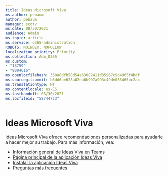 ```yaml
---
title: Ideas Microsoft Viva
ms.author: pebaum
author: pebaum
manager: scotv
ms.date: 08/30/2021
audience: Admin
ms.topic: article
ms.service: o365-administration
ROBOTS: NOINDEX, NOFOLLOW
localization_priority: Priority
ms.collection: Adm_O365
ms.custom:
- "13759"
- "9004616"
ms.openlocfilehash: 350a8dfb58d54a63082411d35967c9d4965f4bdf
ms.sourcegitcommit: b6dd6ae628a02ea6b997a993c49de083465bc2ac
ms.translationtype: HT
ms.contentlocale: es-ES
ms.lasthandoff: 08/30/2021
ms.locfileid: "58744723"
---
```

# <a name="microsoft-viva-insights"></a>Ideas Microsoft Viva

Ideas Microsoft Viva ofrece recomendaciones personalizadas para ayudarle a hacer mejor su trabajo. Para más información, vea:

- [Información general de Ideas Viva en Teams](https://docs.microsoft.com/insights/viva-teams-app)
- [Página principal de la aplicación Ideas Viva](https://docs.microsoft.com/insights/viva-insights-home)
- [Instalar la aplicación Ideas Viva](https://docs.microsoft.com/insights/viva-teams-app-install)
- [Preguntas más frecuentes](https://docs.microsoft.com/insights/viva-teams-app-faq)

